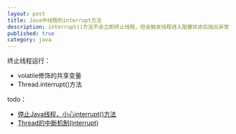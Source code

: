 ```yaml
---
layout: post
title: Java中线程的interrupt方法
description: interrupt()方法不会立即终止线程，但会触发线程进入阻塞状态后抛出异常
published: true
category: java
---
```



终止线程运行：

* volatile修饰的共享变量
* Thread.interrupt()方法






todo：

* [停止Java线程，小心interrupt()方法]
* [Thread的中断机制(interrupt)]








































[NingG]:    http://ningg.github.com  "NingG"



[停止Java线程，小心interrupt()方法]:		http://blog.csdn.net/wxwzy738/article/details/8516253
[Thread的中断机制(interrupt)]:				http://www.cnblogs.com/onlywujun/p/3565082.html






